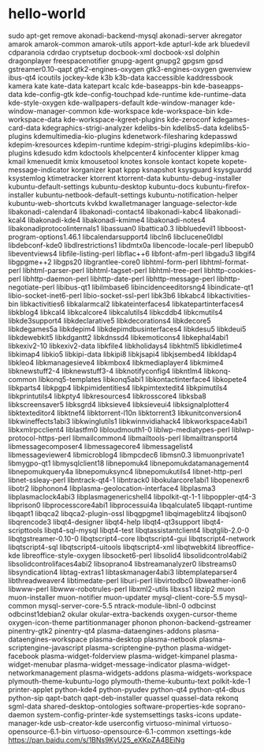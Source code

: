 # hello-world
sudo apt-get remove akonadi-backend-mysql akonadi-server akregator amarok amarok-common amarok-utils apport-kde apturl-kde ark bluedevil cdparanoia cdrdao cryptsetup docbook-xml docbook-xsl dolphin dragonplayer freespacenotifier gnupg-agent gnupg2 gpgsm gpsd gstreamer0.10-qapt gtk2-engines-oxygen gtk3-engines-oxygen gwenview ibus-qt4 icoutils jockey-kde k3b k3b-data kaccessible kaddressbook kamera kate kate-data katepart kcalc kde-baseapps-bin kde-baseapps-data kde-config-gtk kde-config-touchpad kde-runtime kde-runtime-data kde-style-oxygen kde-wallpapers-default kde-window-manager kde-window-manager-common kde-workspace kde-workspace-bin kde-workspace-data kde-workspace-kgreet-plugins kde-zeroconf kdegames-card-data kdegraphics-strigi-analyzer kdelibs-bin kdelibs5-data kdelibs5-plugins kdemultimedia-kio-plugins kdenetwork-filesharing kdepasswd kdepim-kresources kdepim-runtime kdepim-strigi-plugins kdepimlibs-kio-plugins kdesudo kdm kdoctools khelpcenter4 kinfocenter klipper kmag kmail kmenuedit kmix kmousetool knotes konsole kontact kopete kopete-message-indicator korganizer kpat kppp ksnapshot ksysguard ksysguardd ksystemlog ktimetracker ktorrent ktorrent-data kubuntu-debug-installer kubuntu-default-settings kubuntu-desktop kubuntu-docs kubuntu-firefox-installer kubuntu-netbook-default-settings kubuntu-notification-helper kubuntu-web-shortcuts kvkbd kwalletmanager language-selector-kde libakonadi-calendar4 libakonadi-contact4 libakonadi-kabc4 libakonadi-kcal4 libakonadi-kde4 libakonadi-kmime4 libakonadi-notes4 libakonadiprotocolinternals1 libassuan0 libattica0.3 libbluedevil1 libboost-program-options1.46.1 libcalendarsupport4 libcln6 libclucene0ldbl libdebconf-kde0 libdlrestrictions1 libdmtx0a libencode-locale-perl libepub0 libeventviews4 libfile-listing-perl libflac++6 libfont-afm-perl libgadu3 libgif4 libgpgme++2 libgps20 libgrantlee-core0 libhtml-form-perl libhtml-format-perl libhtml-parser-perl libhtml-tagset-perl libhtml-tree-perl libhttp-cookies-perl libhttp-daemon-perl libhttp-date-perl libhttp-message-perl libhttp-negotiate-perl libibus-qt1 libilmbase6 libincidenceeditorsng4 libindicate-qt1 libio-socket-inet6-perl libio-socket-ssl-perl libk3b6 libkabc4 libkactivities-bin libkactivities6 libkalarmcal2 libkateinterfaces4 libkatepartinterfaces4 libkblog4 libkcal4 libkcalcore4 libkcalutils4 libkcddb4 libkcmutils4 libkde3support4 libkdeclarative5 libkdecorations4 libkdecore5 libkdegames5a libkdepim4 libkdepimdbusinterfaces4 libkdesu5 libkdeui5 libkdewebkit5 libkdgantt2 libkdnssd4 libkemoticons4 libkephal4abi1 libkexiv2-10 libkexiv2-data libkfile4 libkholidays4 libkhtml5 libkidletime4 libkimap4 libkio5 libkipi-data libkipi8 libkjsapi4 libkjsembed4 libkldap4 libkleo4 libkmanagesieve4 libkmbox4 libkmediaplayer4 libkmime4 libknewstuff2-4 libknewstuff3-4 libknotifyconfig4 libkntlm4 libkonq-common libkonq5-templates libkonq5abi1 libkontactinterface4 libkopete4 libkparts4 libkpgp4 libkpimidentities4 libkpimtextedit4 libkpimutils4 libkprintutils4 libkpty4 libkresources4 libkrosscore4 libksba8 libkscreensaver5 libksgrd4 libksieve4 libksieveui4 libksignalplotter4 libktexteditor4 libktnef4 libktorrent-l10n libktorrent3 libkunitconversion4 libkwineffects1abi3 libkwinglutils1 libkwinnvidiahack4 libkworkspace4abi1 libkxmlrpcclient4 liblastfm0 libloudmouth1-0 liblwp-mediatypes-perl liblwp-protocol-https-perl libmailcommon4 libmailtools-perl libmailtransport4 libmessagecomposer4 libmessagecore4 libmessagelist4 libmessageviewer4 libmicroblog4 libmpcdec6 libmsn0.3 libmuonprivate1 libmygpo-qt1 libmysqlclient18 libnepomuk4 libnepomukdatamanagement4 libnepomukquery4a libnepomuksync4 libnepomukutils4 libnet-http-perl libnet-ssleay-perl libntrack-qt4-1 libntrack0 libokularcore1abi1 libopenexr6 libotr2 libphonon4 libplasma-geolocation-interface4 libplasma3 libplasmaclock4abi3 libplasmagenericshell4 libpolkit-qt-1-1 libpoppler-qt4-3 libprison0 libprocesscore4abi1 libprocessui4a libqalculate5 libqapt-runtime libqapt1 libqca2 libqca2-plugin-ossl libqgpgme1 libqimageblitz4 libqjson0 libqrencode3 libqt4-designer libqt4-help libqt4-qt3support libqt4-scripttools libqt4-sql-mysql libqt4-test libqtassistantclient4 libqtglib-2.0-0 libqtgstreamer-0.10-0 libqtscript4-core libqtscript4-gui libqtscript4-network libqtscript4-sql libqtscript4-uitools libqtscript4-xml libqtwebkit4 libreoffice-kde libreoffice-style-oxygen libsocket6-perl libsolid4 libsolidcontrol4abi2 libsolidcontrolifaces4abi2 libsoprano4 libstreamanalyzer0 libstreams0 libsyndication4 libtag-extras1 libtaskmanager4abi3 libtemplateparser4 libthreadweaver4 libtimedate-perl liburi-perl libvirtodbc0 libweather-ion6 libwww-perl libwww-robotrules-perl libxml2-utils libxss1 libzip2 muon muon-installer muon-notifier muon-updater mysql-client-core-5.5 mysql-common mysql-server-core-5.5 ntrack-module-libnl-0 odbcinst odbcinst1debian2 okular okular-extra-backends oxygen-cursor-theme oxygen-icon-theme partitionmanager phonon phonon-backend-gstreamer pinentry-gtk2 pinentry-qt4 plasma-dataengines-addons plasma-dataengines-workspace plasma-desktop plasma-netbook plasma-scriptengine-javascript plasma-scriptengine-python plasma-widget-facebook plasma-widget-folderview plasma-widget-kimpanel plasma-widget-menubar plasma-widget-message-indicator plasma-widget-networkmanagement plasma-widgets-addons plasma-widgets-workspace plymouth-theme-kubuntu-logo plymouth-theme-kubuntu-text polkit-kde-1 printer-applet python-kde4 python-pyudev python-qt4 python-qt4-dbus python-sip qapt-batch qapt-deb-installer quassel quassel-data rekonq sgml-data shared-desktop-ontologies software-properties-kde soprano-daemon system-config-printer-kde systemsettings tasks-icons update-manager-kde usb-creator-kde userconfig virtuoso-minimal virtuoso-opensource-6.1-bin virtuoso-opensource-6.1-common xsettings-kde
https://pan.baidu.com/s/1BNs9KyU25_eXKpZA4BEiNg
